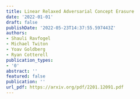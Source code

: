 ```yaml
---
title: Linear Relaxed Adversarial Concept Erasure
date: '2022-01-01'
draft: false
publishDate: '2022-05-23T14:37:55.597443Z'
authors:
- Shauli Ravfogel
- Michael Twiton
- Yoav Goldberg
- Ryan Cotterell
publication_types:
- '0'
abstract: ''
featured: false
publication: ''
url_pdf: https://arxiv.org/pdf/2201.12091.pdf
---
```


